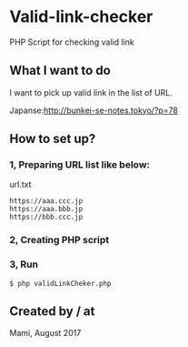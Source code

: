 # Valid-link-checker
PHP Script for checking valid link

## What I want to do

I want to pick up valid link in the list of URL.

Japanse:http://bunkei-se-notes.tokyo/?p=78

## How to set up?

### 1, Preparing URL list like below: 

url.txt
```
https://aaa.ccc.jp
https://aaa.bbb.jp
https://bbb.ccc.jp
```

### 2, Creating PHP script

### 3, Run

```
$ php validLinkCheker.php
```

## Created by / at
Mami, August 2017
